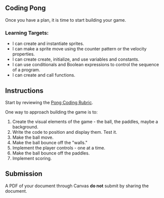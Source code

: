 [//]: # ( <p><iframe src="https://douglasurner.github.io/GDP2/units/0/assignments/U0.3-pong-in-game-lab/U0.3c-coding-pong" width="100%" height="666px"></iframe></p> )

## Coding Pong

[rubric]: https://docs.google.com/document/d/1ZJtl7gDvCf2vOj0YeOSKpqP0URuxvpOfPWogxuLABXQ/edit?usp=sharing

Once you have a plan, it is time to start building your game.

### Learning Targets:

* I can create and instantiate sprites.
* I can make a sprite move using the counter pattern or the velocity properties.
* I can create create, initialize, and use variables and constants.
* I can use conditionals and Boolean expressions to control the sequence of a program.
* I can create and call functions.

## Instructions

Start by reviewing the [Pong Coding Rubric][rubric].

One way to approach building the game is to:

1. Create the visual elements of the game - the ball, the paddles, maybe a background.
1. Write the code to position and display them. Test it.
1. Make the ball move.
1. Make the ball bounce off the "walls."
1. Implement the player controls - one at a time.
1. Make the ball bounce off the paddles.
1. Implement scoring.

## Submission

A PDF of your document through Canvas **do not** submit by sharing the document.
